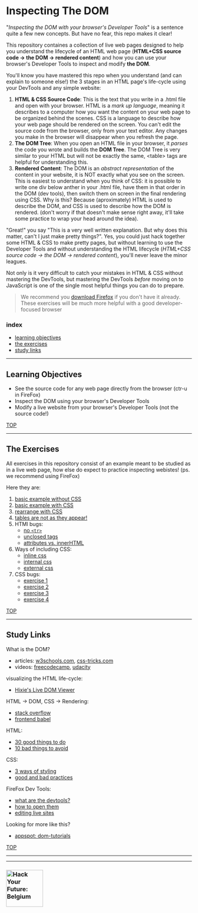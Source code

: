 # Inspecting The DOM

"_Inspecting the DOM with your browser's Developer Tools_" is a sentence quite a few new concepts.  But have no fear, this repo makes it clear!

This repository containes a collection of live web pages designed to help you understand the lifecycle of an HTML web page (__HTML+CSS source code -> the DOM -> rendered content__) and how you can use your browser's Developer Tools to inspect and modify __the DOM__.

You'll know you have mastered this repo when you understand (and can explain to someone else!) the 3 stages in an HTML page's life-cycle using your DevTools and any simple website:
1. __HTML & CSS Source Code__: This is the text that you write in a .html file and open with your browser.  HTML is a _mark up language_, meaning it describes to a computer how you want the content on your web page to be organized behind the scenes. CSS is a language to describe how your web page should be rendered on the screen. You can't edit the source code from the browser, only from your text editor. Any changes you make in the browser will disappear when you refresh the page.
2. __The DOM Tree__: When you open an HTML file in your browser, it _parses_ the code you wrote and builds the __DOM Tree__.  The DOM Tree is very similar to your HTML but will not be exactly the same, \<table> tags are helpful for understanding this.
3. __Rendered Content__: The DOM is an _abstract representation_ of the content in your website, it is NOT exactly what you see on the screen. This is easiest to understand when you think of CSS: it is possible to write one div below anther in your .html file, have them in that order in the DOM (dev tools), then switch them on screen in the final rendering using CSS. Why is this? Because (aproximately) HTML is used to describe the DOM, and CSS is used to describe how the DOM is rendered.  (don't worry if that doesn't make sense right away, it'll take some practice to wrap your head around the idea).

"Great!" you say  "This is a very well written explanation. But why does this matter, can't I just make pretty things?".  Yes, you could just hack together some HTML & CSS to make pretty pages, but without learning to use the Developer Tools and without understanding the HTML lifecycle (_HTML+CSS source code -> the DOM -> rendered content_), you'll never leave the minor leagues.

Not only is it very difficult to catch your mistakes in HTML & CSS without mastering the DevTools, but mastering the DevTools _before_ moving on to JavaScript is one of the single most helpful things you can do to prepare.

> We recommend you [download Firefox](https://www.mozilla.org/en-US/firefox/new/) if you don't have it already. These exercises will be much more helpful with a good developer-focused browser

### index
* [learning objectives](#learning-objectives)
* [the exercises](#the-exercises)
* [study links](#study-links)

---

## Learning Objectives

* See the source code for any web page directly from the browser (ctr-u in FireFox)
* Inspect the DOM using your browser's Developer Tools
* Modify a live website from your browser's Developer Tools (not the source code!)


[TOP](#inspecting-the-dom)

---

## The Exercises

All exercises in this repository consist of an example meant to be studied as in a live web page, how else do expect to practice inspecting webistes! (ps. we recommend using FireFox)

Here they are:
1. [basic example without CSS](https://hackyourfuturebelgium.github.io/inspecting-the-dom/examples-to-study/without-css.html)
1. [basic example with CSS](https://hackyourfuturebelgium.github.io/inspecting-the-dom/examples-to-study/with-css.html)
1. [rearrange with CSS](https://hackyourfuturebelgium.github.io/inspecting-the-dom/examples-to-study/rearrange-with-css.html)
1. [tables are not as they appear!](https://hackyourfuturebelgium.github.io/inspecting-the-dom/examples-to-study/tables.html)
1. HTMl bugs:
    * [no ```<tr>```](https://hackyourfuturebelgium.github.io/inspecting-the-dom/examples-to-study/html-bugs-no-tr.html)
    * [unclosed tags](https://hackyourfuturebelgium.github.io/inspecting-the-dom/examples-to-study/html-bugs-unclosed-tags.html)
    * [attributes vs. innerHTML](https://hackyourfuturebelgium.github.io/inspecting-the-dom/examples-to-study/html-bugs-attributes-vs-innerHTML.html)
1. Ways of including CSS:
    * [inline css](https://hackyourfuturebelgium.github.io/inspecting-the-dom/examples-to-study/inline-css.html)
    * [internal css](https://hackyourfuturebelgium.github.io/inspecting-the-dom/examples-to-study/internal-css.html)
    * [external css](https://hackyourfuturebelgium.github.io/inspecting-the-dom/examples-to-study/external-css.html)
1. CSS bugs:
    * [exercise 1](https://hackyourfuturebelgium.github.io/inspecting-the-dom/examples-to-study/css-bugs-1.html)
    * [exercise 2](https://hackyourfuturebelgium.github.io/inspecting-the-dom/examples-to-study/css-bugs-2.html)
    * [exercise 3](https://hackyourfuturebelgium.github.io/inspecting-the-dom/examples-to-study/css-bugs-3.html)
    * [exercise 4](https://hackyourfuturebelgium.github.io/inspecting-the-dom/examples-to-study/css-bugs-4.html)


[TOP](#inspecting-the-dom)

---

## Study Links


What is the DOM?
* articles: [w3schools.com](https://www.w3schools.com/js/js_htmldom.asp), [css-tricks.com](https://css-tricks.com/dom/)
* videos: [freecodecamp](https://www.youtube.com/watch?v=80Mr2Z6Qikc), [udacity](https://www.youtube.com/watch?v=tSv2KIF7uE4)

visualizing the HTML life-cycle:
* [Hixie's Live DOM Viewer](https://software.hixie.ch/utilities/js/live-dom-viewer/)

HTML -> DOM, CSS -> Rendering:
* [stack overflow](https://stackoverflow.com/questions/4800538/client-side-html-dom-and-css)
* [frontend babel](http://frontendbabel.info/articles/webpage-rendering-101/)

HTML:
* [30 good things to do](https://code.tutsplus.com/tutorials/30-html-best-practices-for-beginners--net-4957)
* [10 bad things to avoid](https://www.tipsandtricks-hq.com/10-common-html-mistakes-to-avoid-1980)

CSS:
* [3 ways of styling](https://www.w3schools.com/CSS/css_howto.asp)
* [good and bad practices](https://speckyboy.com/good-bad-css-practices/)

FireFox Dev Tools:
* [what are the devtools?](https://developer.mozilla.org/en-US/docs/Learn/Common_questions/What_are_browser_developer_tools)
* [how to open them](https://developer.mozilla.org/en-US/docs/Tools/Page_Inspector/How_to/Open_the_Inspector)
* [editing live sites](https://developer.mozilla.org/en-US/docs/Tools/Page_Inspector/How_to/Examine_and_edit_HTML)

Looking for more like this?
* [appspot: dom-tutorials](https://dom-tutorials.appspot.com/static/index.html)

[TOP](#inspecting-the-dom)

___
___
### <a href="https://hackyourfuture.be" target="_blank"><img src="https://pbs.twimg.com/profile_images/984474625009741824/Bs_qKx6-_400x400.jpg" width="100" height="100" alt="Hack Your Future: Belgium"></img></a>
